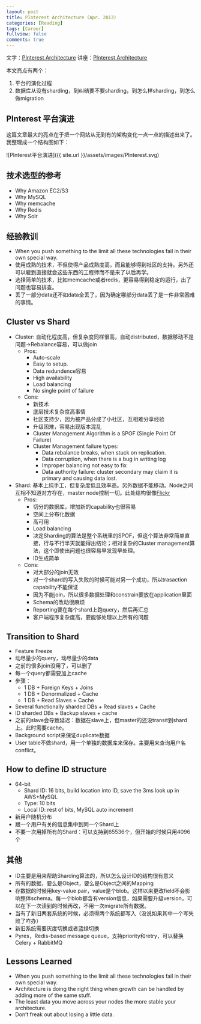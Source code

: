 ```yaml
---
layout: post
title: PInterest Architecture (Apr. 2013)
categories: [Reading]
tags: [Career]
fullview: false
comments: true
---
```


文字：[PInterest Architecture](http://highscalability.com/blog/2013/4/15/scaling-pinterest-from-0-to-10s-of-billions-of-page-views-a.html)
讲座：[PInterest Architecture](https://www.infoq.com/presentations/Pinterest)

本文亮点有两个：

1. 平台的演化过程
2. 数据库从没有sharding，到纠结要不要sharding，到怎么样sharding，到怎么做migration

## PInterest 平台演进

这篇文章最大的亮点在于把一个网站从无到有的架构变化一点一点的描述出来了。我整理成一个结构图如下：

![PInterest平台演进]({{ site.url }}/assets/images/PInterest.svg)

## 技术选型的参考

* Why Amazon EC2/S3
* Why MySQL
* Why memcache
* Why Redis
* Why Solr

## 经验教训

* When you push something to the limit all these technologies fail in their own special way.
* 使用成熟的技术，不但使得产品成熟度高，而且能够得到社区的支持。另外还可以雇到直接就会这些东西的工程师而不是来了以后再学。
* 选择简单的技术，比如memcache或者redis，更容易得到稳定的运行，出了问题也容易排查。
* 丢了一部分data还不如data全丢了，因为确定哪部分data丢了是一件非常困难的事情。

## Cluster vs Shard

* Cluster: 自动化程度高，但复杂度同样很高，自动distributed，数据移动不是问题->Rebalance容易，可以做join
    * Pros: 
        * Auto-scale
        * Easy to setup.
        * Data redundence容易
        * High availability
        * Load balancing
        * No single point of failure
    * Cons:
        * 新技术
        * 底层技术复杂度高事情
        * 社区支持少，因为被产品分成了小社区，互相难分享经验
        * 升级困难，容易出现版本混乱
        * Cluster Management Algorithm is a SPOF (Single Point Of Failure)
        * Cluster Management failure types:
            * Data rebalance breaks, when stuck on replication.
            * Data corruption, when there is a bug in writing log
            * Improper balancing not easy to fix
            * Data authority failure: cluster secondary may claim it is primary and causing data lost. 
* Shard: 基本上纯手工，但复杂度低且效率高。另外数据不能移动。Node之间互相不知道对方存在，master node控制一切。此处结构很像[Flickr]( http://highscalability.com/blog/2007/11/13/flickr-architecture.html)
    * Pros:
        * 切分的数据库，增加新的capability也很容易
        * 空间上分布化数据
        * 高可用
        * Load balancing
        * 决定Sharding的算法是整个系统里的SPOF，但这个算法非常简单直接，行与不行半天就能得出结论；相对复杂的Cluster management算法，这个即使出问题也很容易早发现早处理。
        * ID生成简单
    * Cons:
        * 对大部分的join无效
        * 对一个shard的写入失败的时候可能对另一个成功，所以trasaction capability不能保证
        * 因为不能join，所以很多数据处理和constrain要放在application里面
        * Schema的改动很麻烦
        * Reporting要在每个shard上跑query，然后再汇总
        * 客户端程序复杂度高，要能够处理以上所有的问题

## Transition to Shard

* Feature Freeze
* 动尽量少的query，动尽量少的data
* 之前的很多join没用了，可以删了
* 每一个query都需要加上cache
* 步骤：
    * 1 DB + Foreign Keys + Joins
    * 1 DB + Denormalized + Cache
    * 1 DB + Read Slaves + Cache
* Several functionally sharded DBs + Read slaves + Cache
* ID sharded DBs + Backup slaves + cache
* 之前的slave会导致延迟：数据在slave上，但master的还没transit到shard上。此时需要cache。
* Background script来保证duplicate数据
* User table不做shard，用一个单独的数据库来保存。主要用来查询用户名conflict。

## How to define ID structure

* 64-bit
    * Shard ID: 16 bits, build location into ID, save the 3ms look up in AWS+MySQL
    * Type: 10 bits
    * Local ID: rest of bits, MySQL auto increment
* 新用户随机分布
* 跟一个用户有关的信息集中到同一个Shard上
* 不要一次用掉所有的Shard：可以支持到65536个，但开始的时候只用4096个

## 其他

* ID主要是用来帮助Sharding算法的，所以怎么设计ID的结构很有意义
* 所有的数据，要么是Object，要么是Object之间的Mapping
* 存数据的时候用key-value pair，value是个blob。这样以来更改field不会影响整体schema。每一个blob都含有version信息，如果需要升级version，可以在下一次读到的时候再改，不用一次migrate所有数据。
* 当有了新旧两套系统的时候，必须得两个系统都写入（没说如果其中一个写失败了咋办）
* 新旧系统需要灰度切换或者蓝绿切换
* Pyres，Redis-based message queue，支持priority和retry，可以替换Celery + RabbitMQ

## Lessons Learned

* When you push something to the limit all these technologies fail in their own special way.
* Architecture is doing the right thing when growth can be handled by adding more of the same stuff.
* The least data you move across your nodes the more stable your architecture.
* Don’t freak out about losing a little data.
